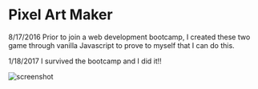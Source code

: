 # Pixel Art Maker

8/17/2016
Prior to join a web development bootcamp, I created these two game through vanilla Javascript to prove to myself that I can do this.

1/18/2017
I survived the bootcamp and I did it!!

![screenshot](/images/chocobo.gif?raw=true)
